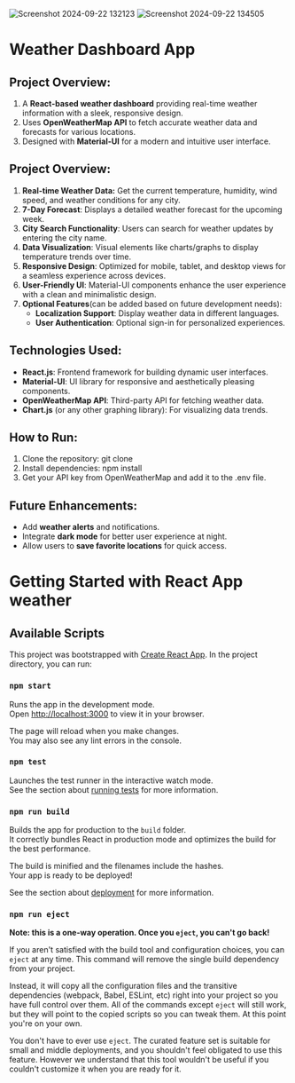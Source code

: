 ![Screenshot 2024-09-22 132123](https://github.com/user-attachments/assets/ae5893f7-64eb-40ef-bd77-25065e28c342)
![Screenshot 2024-09-22 134505](https://github.com/user-attachments/assets/984dc5b7-94b5-41f2-a92c-47912e5c45b0)

#  Weather Dashboard App
## Project Overview:

1) A **React-based weather dashboard** providing real-time weather information with a sleek, responsive design.
2) Uses **OpenWeatherMap API** to fetch accurate weather data and forecasts for various locations.
3) Designed with **Material-UI** for a modern and intuitive user interface.

## Project Overview:

1) **Real-time Weather Data:** Get the current temperature, humidity, wind speed, and weather conditions for any city.
2) **7-Day Forecast**: Displays a detailed weather forecast for the upcoming week.
3) **City Search Functionality**: Users can search for weather updates by entering the city name.
4) **Data Visualization**: Visual elements like charts/graphs to display temperature trends over time.
5) **Responsive Design**: Optimized for mobile, tablet, and desktop views for a seamless experience across devices.
6) **User-Friendly UI**: Material-UI components enhance the user experience with a clean and minimalistic design.
7) **Optional Features**(can be added based on future development needs):
     - **Localization Support**: Display weather data in different languages.
     - **User Authentication**: Optional sign-in for personalized experiences.

## Technologies Used:
   - **React.js**: Frontend framework for building dynamic user interfaces.
   - **Material-UI**: UI library for responsive and aesthetically pleasing components.
   - **OpenWeatherMap API**: Third-party API for fetching weather data.
   - **Chart.js** (or any other graphing library): For visualizing data trends.

## How to Run:
1) Clone the repository: git clone <repo-link>
2) Install dependencies: npm install
3) Get your API key from OpenWeatherMap and add it to the .env file.

## Future Enhancements:
- Add **weather alerts** and notifications.
- Integrate **dark mode** for better user experience at night.
- Allow users to **save favorite locations** for quick access.

# Getting Started with  React App weather


## Available Scripts
This project was bootstrapped with [Create React App](https://github.com/facebook/create-react-app).
In the project directory, you can run:

### `npm start`

Runs the app in the development mode.\
Open [http://localhost:3000](http://localhost:3000) to view it in your browser.

The page will reload when you make changes.\
You may also see any lint errors in the console.

### `npm test`

Launches the test runner in the interactive watch mode.\
See the section about [running tests](https://facebook.github.io/create-react-app/docs/running-tests) for more information.

### `npm run build`

Builds the app for production to the `build` folder.\
It correctly bundles React in production mode and optimizes the build for the best performance.

The build is minified and the filenames include the hashes.\
Your app is ready to be deployed!

See the section about [deployment](https://facebook.github.io/create-react-app/docs/deployment) for more information.

### `npm run eject`

**Note: this is a one-way operation. Once you `eject`, you can't go back!**

If you aren't satisfied with the build tool and configuration choices, you can `eject` at any time. This command will remove the single build dependency from your project.

Instead, it will copy all the configuration files and the transitive dependencies (webpack, Babel, ESLint, etc) right into your project so you have full control over them. All of the commands except `eject` will still work, but they will point to the copied scripts so you can tweak them. At this point you're on your own.

You don't have to ever use `eject`. The curated feature set is suitable for small and middle deployments, and you shouldn't feel obligated to use this feature. However we understand that this tool wouldn't be useful if you couldn't customize it when you are ready for it.

